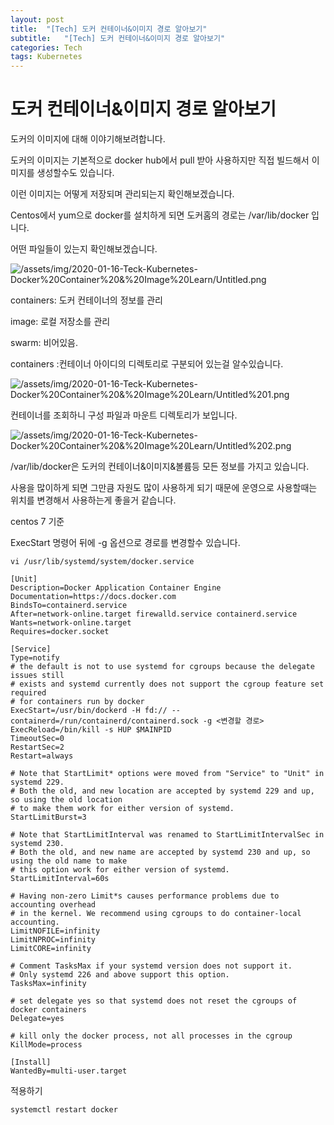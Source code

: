 ```yaml
---
layout: post
title:  "[Tech] 도커 컨테이너&이미지 경로 알아보기"
subtitle:   "[Tech] 도커 컨테이너&이미지 경로 알아보기"
categories: Tech
tags: Kubernetes
---
```


# 도커 컨테이너&이미지 경로 알아보기

도커의 이미지에 대해 이야기해보려합니다.

도커의 이미지는 기본적으로 docker hub에서 pull 받아 사용하지만 직접 빌드해서 이미지를 생성할수도 있습니다.

이런 이미지는 어떻게 저장되며 관리되는지 확인해보겠습니다.

Centos에서 yum으로 docker를 설치하게 되면  도커홈의 경로는 /var/lib/docker 입니다.

어떤 파일들이 있는지 확인해보겠습니다.

![/assets/img/2020-01-16-Teck-Kubernetes-Docker%20Container%20&%20Image%20Learn/Untitled.png](Untitled/Untitled.png)

containers: 도커 컨테이너의 정보를 관리

image: 로컬 저장소를 관리

swarm: 비어있음.

containers :컨테이너 아이디의 디렉토리로 구분되어 있는걸 알수있습니다.

![/assets/img/2020-01-16-Teck-Kubernetes-Docker%20Container%20&%20Image%20Learn/Untitled%201.png](Untitled/Untitled%201.png)

컨테이너를 조회하니 구성 파일과 마운트 디렉토리가 보입니다.

![/assets/img/2020-01-16-Teck-Kubernetes-Docker%20Container%20&%20Image%20Learn/Untitled%202.png](Untitled/Untitled%202.png)

/var/lib/docker은 도커의 컨테이너&이미지&볼륨등 모든 정보를 가지고 있습니다.

사용을 많이하게 되면 그만큼 자원도 많이 사용하게 되기 때문에 운영으로 사용할때는 위치를 변경해서 사용하는게 좋을거 같습니다.

centos 7 기준 

ExecStart 명령어 뒤에 -g 옵션으로 경로를 변경할수 있습니다.

    vi /usr/lib/systemd/system/docker.service
    
    [Unit]
    Description=Docker Application Container Engine
    Documentation=https://docs.docker.com
    BindsTo=containerd.service
    After=network-online.target firewalld.service containerd.service
    Wants=network-online.target
    Requires=docker.socket
    
    [Service]
    Type=notify
    # the default is not to use systemd for cgroups because the delegate issues still
    # exists and systemd currently does not support the cgroup feature set required
    # for containers run by docker
    ExecStart=/usr/bin/dockerd -H fd:// --containerd=/run/containerd/containerd.sock -g <변경할 경로>
    ExecReload=/bin/kill -s HUP $MAINPID
    TimeoutSec=0
    RestartSec=2
    Restart=always
    
    # Note that StartLimit* options were moved from "Service" to "Unit" in systemd 229.
    # Both the old, and new location are accepted by systemd 229 and up, so using the old location
    # to make them work for either version of systemd.
    StartLimitBurst=3
    
    # Note that StartLimitInterval was renamed to StartLimitIntervalSec in systemd 230.
    # Both the old, and new name are accepted by systemd 230 and up, so using the old name to make
    # this option work for either version of systemd.
    StartLimitInterval=60s
    
    # Having non-zero Limit*s causes performance problems due to accounting overhead
    # in the kernel. We recommend using cgroups to do container-local accounting.
    LimitNOFILE=infinity
    LimitNPROC=infinity
    LimitCORE=infinity
    
    # Comment TasksMax if your systemd version does not support it.
    # Only systemd 226 and above support this option.
    TasksMax=infinity
    
    # set delegate yes so that systemd does not reset the cgroups of docker containers
    Delegate=yes
    
    # kill only the docker process, not all processes in the cgroup
    KillMode=process
    
    [Install]
    WantedBy=multi-user.target

적용하기

    systemctl restart docker
